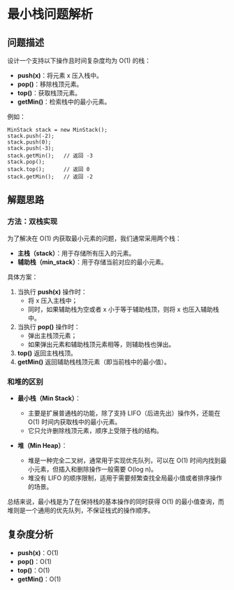 # 最小栈问题解析

## 问题描述
设计一个支持以下操作且时间复杂度均为 O(1) 的栈：
- **push(x)**：将元素 x 压入栈中。
- **pop()**：移除栈顶元素。
- **top()**：获取栈顶元素。
- **getMin()**：检索栈中的最小元素。

例如：
```
MinStack stack = new MinStack();
stack.push(-2);
stack.push(0);
stack.push(-3);
stack.getMin();   // 返回 -3
stack.pop();
stack.top();      // 返回 0
stack.getMin();   // 返回 -2
```

## 解题思路

### 方法：双栈实现
为了解决在 O(1) 内获取最小元素的问题，我们通常采用两个栈：
- **主栈（stack）**：用于存储所有压入的元素。
- **辅助栈（min_stack）**：用于存储当前对应的最小元素。

具体方案：
1. 当执行 **push(x)** 操作时：
   - 将 x 压入主栈中；
   - 同时，如果辅助栈为空或者 x 小于等于辅助栈顶，则将 x 也压入辅助栈中。
2. 当执行 **pop()** 操作时：
   - 弹出主栈顶元素；
   - 如果弹出元素和辅助栈顶元素相等，则辅助栈也弹出。
3. **top()** 返回主栈栈顶。
4. **getMin()** 返回辅助栈栈顶元素（即当前栈中的最小值）。

### 和堆的区别
- **最小栈（Min Stack）**：  
  - 主要是扩展普通栈的功能，除了支持 LIFO（后进先出）操作外，还能在 O(1) 时间内获取栈中的最小元素。  
  - 它只允许删除栈顶元素，顺序上受限于栈的结构。

- **堆（Min Heap）**：  
  - 堆是一种完全二叉树，通常用于实现优先队列，可以在 O(1) 时间内找到最小元素，但插入和删除操作一般需要 O(log n)。  
  - 堆没有 LIFO 的顺序限制，适用于需要频繁查找全局最小值或者排序操作的场景。

总结来说，最小栈是为了在保持栈的基本操作的同时获得 O(1) 的最小值查询，而堆则是一个通用的优先队列，不保证栈式的操作顺序。

## 复杂度分析
- **push(x)**：O(1)
- **pop()**：O(1)
- **top()**：O(1)
- **getMin()**：O(1) 